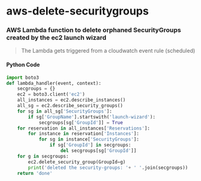 # aws-delete-securitygroups
### AWS Lambda function to delete orphaned SecurityGroups created by the ec2 launch wizard 

> The Lambda gets triggered from a cloudwatch event rule (scheduled) 

#### Python Code

```python
import boto3
def lambda_handler(event, context):
    secgroups = {}
    ec2 = boto3.client('ec2')
    all_instances = ec2.describe_instances()
    all_sg = ec2.describe_security_groups()
    for sg in all_sg['SecurityGroups']:
        if sg['GroupName'].startswith('launch-wizard'):
            secgroups[sg['GroupId']] = True
    for reservation in all_instances['Reservations']:
        for instance in reservation['Instances']:
            for sg in instance['SecurityGroups']:
                if sg['GroupId'] in secgroups:
                    del secgroups[sg['GroupId']]
    for g in secgroups:
        ec2.delete_security_group(GroupId=g)
        print('deleted the security-groups: '+ ' '.join(secgroups))
    return 'done'
```

